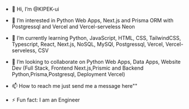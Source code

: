 - 👋 Hi, I’m @KIPEK-ui
- 👀 I’m interested in Python Web Apps, Next.js and Prisma ORM with Postgressql and Vercel and Vercel-serveless Neon
- 🌱 I’m currently learning Python, JavaScript, HTML, CSS, TailwindCSS, Typescript, React, Next.js, NoSQL, MySQl, Postgressql, Vercel, Vercel-serveless, CSV
- 💞️ I’m looking to collaborate on Python Web Apps, Data Apps, Website Dev (Full Stack, Frontend Next.js,Prismic and Backend Python,Prisma,Postgresql, Deployment Vercel)
- 📫 How to reach me just send me a message here""

- ⚡ Fun fact: I am an Engineer

<!---
KIPEK-ui/KIPEK-ui is a ✨ special ✨ repository because its `README.md` (this file) appears on your GitHub profile.
You can click the Preview link to take a look at your changes.
--->
